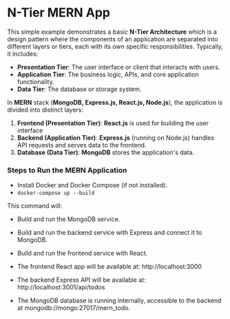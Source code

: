# N-Tier MERN App

This simple example demonstrates a basic **N-Tier Architecture** which is a design pattern where the components of an application are separated into different layers or tiers, each with its own specific responsibilities. Typically, it includes:

- **Presentation Tier**: The user interface or client that interacts with users.
- **Application Tier**: The business logic, APIs, and core application functionality.
- **Data Tier**: The database or storage system.

In **MERN** stack (**MongoDB, Express.js, React.js, Node.js**), the application is divided into distinct layers:

1. **Frontend (Presentation Tier)**: **React.js** is used for building the user interface
2. **Backend (Application Tier)**: **Express.js** (running on Node.js) handles API requests and serves data to the frontend.
3. **Database (Data Tier)**: **MongoDB** stores the application's data.

### Steps to Run the MERN Application

- Install Docker and Docker Compose (if not installed).
- `docker-compose up --build`

This command will:

- Build and run the MongoDB service.
- Build and run the backend service with Express and connect it to MongoDB.
- Build and run the frontend service with React.

- The frontend React app will be available at: http://localhost:3000
- The backend Express API will be available at: http://localhost:3001/api/todos
- The MongoDB database is running internally, accessible to the backend at mongodb://mongo:27017/mern_todo.
